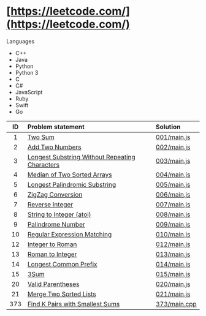 # [https://leetcode.com/](https://leetcode.com/)

Languages

- C++
- Java
- Python
- Python 3
- C
- C#
- JavaScript
- Ruby
- Swift
- Go


| ID   | Problem statement                                                                                                               | Solution                          |
|:----:|:--------------------------------------------------------------------------------------------------------------------------------|:----------------------------------|
|    1 | [Two Sum](https://leetcode.com/problems/two-sum/)                                                                               | [001/main.js](001/main.js)        |
|    2 | [Add Two Numbers](https://leetcode.com/problems/add-two-numbers/)                                                               | [002/main.js](002/main.js)        |
|    3 | [Longest Substring Without Repeating Characters](https://leetcode.com/problems/longest-substring-without-repeating-characters/) | [003/main.js](003/main.js)        |
|    4 | [Median of Two Sorted Arrays](https://leetcode.com/problems/median-of-two-sorted-arrays/)                                       | [004/main.js](004/main.js)        |
|    5 | [Longest Palindromic Substring](https://leetcode.com/problems/longest-palindromic-substring/)                                   | [005/main.js](005/main.js)        |
|    6 | [ZigZag Conversion](https://leetcode.com/problems/zigzag-conversion/)                                                           | [006/main.js](006/main.js)        |
|    7 | [Reverse Integer](https://leetcode.com/problems/reverse-integer/)                                                               | [007/main.js](007/main.js)        |
|    8 | [String to Integer (atoi)](https://leetcode.com/problems/string-to-integer-atoi/)                                               | [008/main.js](008/main.js)        |
|    9 | [Palindrome Number](https://leetcode.com/problems/palindrome-number/)                                                           | [009/main.js](009/main.js)        |
|   10 | [Regular Expression Matching](https://leetcode.com/problems/regular-expression-matching/)                                       | [010/main.js](010/main.js)        |
|   12 | [Integer to Roman](https://leetcode.com/problems/integer-to-roman/)                                                             | [012/main.js](012/main.js)        |
|   13 | [Roman to Integer](https://leetcode.com/problems/roman-to-integer/)                                                             | [013/main.js](013/main.js)        |
|   14 | [Longest Common Prefix](https://leetcode.com/problems/longest-common-prefix/)                                                   | [014/main.js](014/main.js)        |
|   15 | [3Sum](https://leetcode.com/problems/3sum/)                                                                                     | [015/main.js](015/main.js)        |
|   20 | [Valid Parentheses](https://leetcode.com/problems/valid-parentheses/)                                                           | [020/main.js](020/main.js)        |
|   21 | [Merge Two Sorted Lists](https://leetcode.com/problems/merge-two-sorted-lists/)                                                 | [021/main.js](021/main.js)        |
|  373 | [Find K Pairs with Smallest Sums](https://leetcode.com/problems/find-k-pairs-with-smallest-sums/)                               | [373/main.cpp](373/main.cpp)      |
